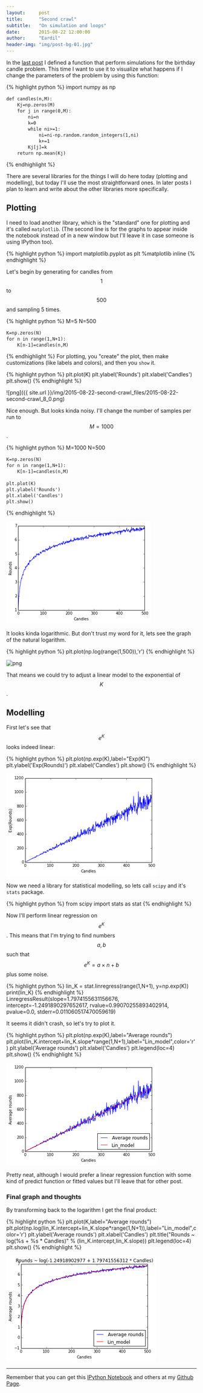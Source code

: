 ```yaml
---
layout:     post
title:      "Second crawl"
subtitle:   "On simulation and loops"
date:       2015-08-22 12:00:00
author:     "Eardil"
header-img: "img/post-bg-01.jpg"
---
```

In the [last post](http://eardil.github.io/2015/08/19/first-crawl/) I defined a function that perform simulations for the birthday candle problem. This time I want to use it to visualize what happens if I change the parameters of the problem by using this function:

{% highlight python %}
    import numpy as np
    
    def candles(n,M):
        Kj=np.zeros(M)
        for j in range(0,M):
            ni=n
            k=0
            while ni>=1:
                ni=ni-np.random.random_integers(1,ni)
                k+=1
            Kj[j]=k
        return np.mean(Kj)
{% endhighlight %}

There are several libraries for the things I will do here today (plotting and modelling), but today I'll use the most straightforward ones. In later posts I plan to learn and write about the other libraries more specifically.

## Plotting
I need to load another library, which is the "standard" one for plotting and it's called `matplotlib`. (The second line is for the graphs to appear inside the notebook instead of in a new window but I'll leave it in case someone is using IPython too).

{% highlight python %}
    import matplotlib.pyplot as plt
    %matplotlib inline
{% endhighlight %}

Let's begin by generating for candles from $$1$$ to $$500$$ and sampling 5 times.

{% highlight python %}
    M=5
    N=500
    
    K=np.zeros(N)
    for n in range(1,N+1):
        K[n-1]=candles(n,M)
{% endhighlight %}
For plotting, you "create" the plot, then make customizations (like labels and colors), and then you `show` it.

{% highlight python %}
    plt.plot(K)
    plt.ylabel('Rounds')
    plt.xlabel('Candles')
    plt.show()
{% endhighlight %}

![png]({{ site.url }}/img/2015-08-22-second-crawl_files/2015-08-22-second-crawl_8_0.png)


Nice enough. But looks kinda noisy. I'll change the number of samples per run to $$M=1000$$.

{% highlight python %}
    M=1000
    N=500
    
    K=np.zeros(N)
    for n in range(1,N+1):
        K[n-1]=candles(n,M)
    
    plt.plot(K)
    plt.ylabel('Rounds')
    plt.xlabel('Candles')
    plt.show()
{% endhighlight %}

![png](../img/2015-08-22-second-crawl_files/2015-08-22-second-crawl_10_0.png)


It looks kinda logarithmic. But don't trust my word for it, lets see the graph of the natural logarithm.

{% highlight python %}
    plt.plot(np.log(range(1,500)),'r')
{% endhighlight %}

![png](/images/2015-08-22-second-crawl_files/2015-08-22-second-crawl_12_1.png)


That means we could try to adjust a linear model to the exponential of $$K$$.

## Modelling

First let's see that $$e^K$$ looks indeed linear:

{% highlight python %}
    plt.plot(np.exp(K),label="Exp(K)")
    plt.ylabel('Exp(Rounds)')
    plt.xlabel('Candles')
    plt.show()
{% endhighlight %}

![png](../img/2015-08-22-second-crawl_files/2015-08-22-second-crawl_15_0.png)


Now we need a library for statistical modelling, so lets call `scipy` and it's `stats` package.

{% highlight python %}
    from scipy import stats as stat
{% endhighlight %}

Now I'll perform linear regression on $$e^K$$. This means that I'm trying to find numbers $$a,b$$ such that $$e^K = a\times n+b$$ plus some noise.

{% highlight python %}
    lin_K = stat.linregress(range(1,N+1), y=np.exp(K))
    print(lin_K)
{% endhighlight %}
    LinregressResult(slope=1.7974155631156676, intercept=-1.2491890297652617, rvalue=0.99070255893402914, pvalue=0.0, stderr=0.011060517470059619)
    

It seems it didn't crash, so let's try to plot it.

{% highlight python %}
    plt.plot(np.exp(K),label="Average rounds")
    plt.plot(lin_K.intercept+lin_K.slope*range(1,N+1),label="Lin_model",color='r')
    plt.ylabel('Average rounds')
    plt.xlabel('Candles')
    plt.legend(loc=4)
    plt.show()
{% endhighlight %}

![png](../img/2015-08-22-second-crawl_files/2015-08-22-second-crawl_21_0.png)


Pretty neat, although I would prefer a linear regression function with some kind of predict function or fitted values but I'll leave that for other post.

### Final graph and thoughts
By transforming back to the logarithm I get the final product:

{% highlight python %}
    plt.plot(K,label="Average rounds")
    plt.plot(np.log(lin_K.intercept+lin_K.slope*range(1,N+1)),label="Lin_model",color='r')
    plt.ylabel('Average rounds')
    plt.xlabel('Candles')
    plt.title("Rounds ~ log(%s + %s * Candles)" % (lin_K.intercept,lin_K.slope))
    plt.legend(loc=4)
    plt.show()
{% endhighlight %}

![png](../img/2015-08-22-second-crawl_files/2015-08-22-second-crawl_23_0.png)


---

Remember that you can get this [IPython Notebook](https://github.com/eardil/Blog_Code/blob/master/2015-08-22-second-crawl/2015-08-22-second-crawl.ipynb) and others at my [Github Page](https://github.com/eardil).

